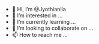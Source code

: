 - 👋 Hi, I’m @Jyothianila
- 👀 I’m interested in ...
- 🌱 I’m currently learning ...
- 💞️ I’m looking to collaborate on ...
- 📫 How to reach me ...

<!---
Jyothianila/Jyothianila is a ✨ special ✨ repository because its `README.md` (this file) appears on your GitHub profile.
You can click the Preview link to take a look at your changes.
--->
